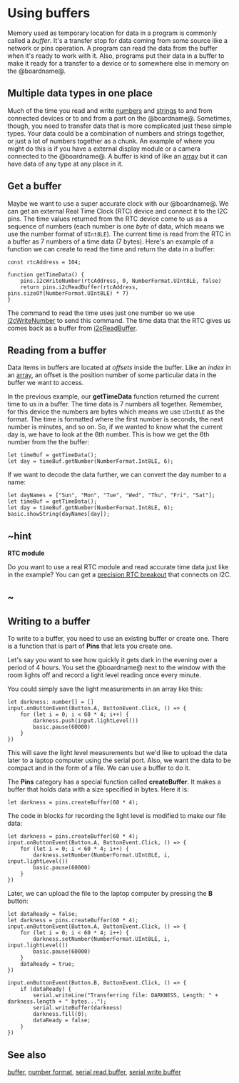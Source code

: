 # Using buffers

Memory used as temporary location for data in a program is commonly called a _buffer_. It's a transfer stop for data coming from some source like a network or pins operation. A program can read the data from the buffer when it's ready to work with it. Also, programs put their data in a buffer to make it ready for a transfer to a device or to somewhere else in memory on the @boardname@.

## Multiple data types in one place

Much of the time you read and write [numbers](/types/number) and [strings](/types/string) to and from connected devices or to and from a part on the @boardname@. Sometimes, though, you need to transfer data that is more complicated just these simple types. Your data could be a combination of numbers and strings together, or just a lot of numbers together as a chunk. An example of where you might do this is if you have a external display module or a camera connected to the @boardname@. A buffer is kind of like an [array](/types/array) but it can have data of any type at any place in it.

## Get a buffer

Maybe we want to use a super accurate clock with our @boardname@. We can get an external Real Time Clock (RTC) device and connect it to the I2C pins. The time values returned from the RTC device come to us as a sequence of numbers (each number is one _byte_ of data, which means we use the number format of `UInt8LE`). The current time is read from the RTC in a buffer as 7 numbers of a time data (7 bytes). Here's an example of a function we can create to read the time and return the data in a buffer:

```typescript-ignore
const rtcAddress = 104;

function getTimeData() {
    pins.i2cWriteNumber(rtcAddress, 0, NumberFormat.UInt8LE, false)
    return pins.i2cReadBuffer(rtcAddress, pins.sizeOf(NumberFormat.UInt8LE) * 7)
}
```

The command to read the time uses just one number so we use [i2cWriteNumber](/reference/pins/i2c-write-number) to send this command. The time data that the RTC gives us comes back as a buffer from [i2cReadBuffer](/reference/pins/i2c-read-buffer).

## Reading from a buffer

Data items in buffers are located at _offsets_ inside the buffer. Like an _index_ in an [array](/types/array), an offset is the position number of some particular data in the buffer we want to access.

In the previous example, our **getTimeData** function returned the current time to us in a buffer. The time data is 7 numbers all together. Remember, for this device the numbers are bytes which means we use `UInt8LE` as the format. The time is formatted where the first number is seconds, the next number is minutes, and so on. So, if we wanted to know what the current day is, we have to look at the 6th number. This is how we get the 6th number from the the buffer:

```typescript-ignore
let timeBuf = getTimeData();
let day = timeBuf.getNumber(NumberFormat.Int8LE, 6);
```

If we want to decode the data further, we can convert the day number to a name:

```typescript-ignore
let dayNames = ["Sun", "Mon", "Tue", "Wed", "Thu", "Fri", "Sat"];
let timeBuf = getTimeData();
let day = timeBuf.getNumber(NumberFormat.Int8LE, 6);
basic.showString(dayNames[day]);
```

## ~hint
**RTC module**

Do you want to use a real RTC module and read accurate time data just like in the example? You can get a [precision RTC breakout](https://www.adafruit.com/product/3013) that connects on I2C.
## ~

## Writing to a buffer

To write to a buffer, you need to use an existing buffer or create one. There is a function that is part of **Pins** that lets you create one.

Let's say you want to see how quickly it gets dark in the evening over  a period of 4 hours. You set the @boardname@ next to the window with the room lights off and record a light level reading once every minute.

You could simply save the light measurements in an array like this:

```blocks
let darkness: number[] = []
input.onButtonEvent(Button.A, ButtonEvent.Click, () => {
    for (let i = 0; i < 60 * 4; i++) {
        darkness.push(input.lightLevel())
        basic.pause(60000)
    }
})
```

This will save the light level measurements but we'd like to upload the data later to a laptop computer using the serial port. Also, we want the data to be compact and in the form of a file. We can use a buffer to do it.

The **Pins** category has a special function called **createBuffer**. It makes a buffer that holds data with a size specified in bytes. Here it is:

```typescript-ignore
let darkness = pins.createBuffer(60 * 4);
```

The code in blocks for recording the light level is modified to make our file data:

```typescript-ignore
let darkness = pins.createBuffer(60 * 4);
input.onButtonEvent(Button.A, ButtonEvent.Click, () => {
    for (let i = 0; i < 60 * 4; i++) {
        darkness.setNumber(NumberFormat.UInt8LE, i, input.lightLevel())
        basic.pause(60000)
    }
})
```

Later, we can upload the file to the laptop computer by pressing the **B** button:

```typescript-ignore
let dataReady = false;
let darkness = pins.createBuffer(60 * 4);
input.onButtonEvent(Button.A, ButtonEvent.Click, () => {
    for (let i = 0; i < 60 * 4; i++) {
        darkness.setNumber(NumberFormat.UInt8LE, i, input.lightLevel())
        basic.pause(60000)
    }
    dataReady = true;
})

input.onButtonEvent(Button.B, ButtonEvent.Click, () => {
    if (dataReady) {
        serial.writeLine("Transferring file: DARKNESS, Length: " + darkness.length + " bytes...");
        serial.writeBuffer(darkness)
        darkness.fill(0);
        dataReady = false;
    }    
})
```

## See also

[buffer](/types/buffer), [number format](types/buffer/number-format),
[serial read buffer](/reference/serial/read-buffer), [serial write buffer](/reference/serial/write-buffer)